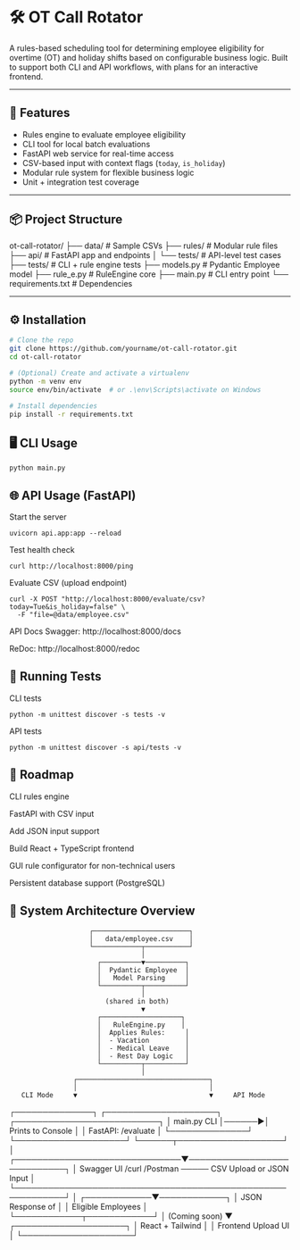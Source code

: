 # 🛠️ OT Call Rotator

A rules-based scheduling tool for determining employee eligibility for overtime (OT) and holiday shifts based on configurable business logic. Built to support both CLI and API workflows, with plans for an interactive frontend.

---

## 🚀 Features

- Rules engine to evaluate employee eligibility
- CLI tool for local batch evaluations
- FastAPI web service for real-time access
- CSV-based input with context flags (`today`, `is_holiday`)
- Modular rule system for flexible business logic
- Unit + integration test coverage

---

## 📦 Project Structure

ot-call-rotator/
├── data/ # Sample CSVs
├── rules/ # Modular rule files
├── api/ # FastAPI app and endpoints
│ └── tests/ # API-level test cases
├── tests/ # CLI + rule engine tests
├── models.py # Pydantic Employee model
├── rule_e.py # RuleEngine core
├── main.py # CLI entry point
└── requirements.txt # Dependencies

---

## ⚙️ Installation

```bash
# Clone the repo
git clone https://github.com/yourname/ot-call-rotator.git
cd ot-call-rotator

# (Optional) Create and activate a virtualenv
python -m venv env
source env/bin/activate  # or .\env\Scripts\activate on Windows

# Install dependencies
pip install -r requirements.txt
```

## 🖥️ CLI Usage
```
python main.py
```

## 🌐 API Usage (FastAPI)

Start the server
```
uvicorn api.app:app --reload
```

Test health check
```
curl http://localhost:8000/ping
```

Evaluate CSV (upload endpoint)
```
curl -X POST "http://localhost:8000/evaluate/csv?today=Tue&is_holiday=false" \
  -F "file=@data/employee.csv"
```

API Docs
Swagger: http://localhost:8000/docs

ReDoc: http://localhost:8000/redoc


## 🧪 Running Tests
CLI tests
```
python -m unittest discover -s tests -v
```

API tests
```
python -m unittest discover -s api/tests -v
```

## 📅 Roadmap
 CLI rules engine

 FastAPI with CSV input

 Add JSON input support

 Build React + TypeScript frontend

 GUI rule configurator for non-technical users

 Persistent database support (PostgreSQL)

 ## 🧭 System Architecture Overview

                        ┌────────────────────────┐
                        │   data/employee.csv    │
                        └────────────┬───────────┘
                                     │
                          ┌──────────▼──────────┐
                          │  Pydantic Employee  │
                          │   Model Parsing     │
                          └──────────┬──────────┘
                                     │
                            (shared in both)
                                     ▼
                          ┌────────────────────┐
                          │   RuleEngine.py    │
                          │  Applies Rules:     │
                          │  - Vacation         │
                          │  - Medical Leave    │
                          │  - Rest Day Logic   │
                          └──────────┬──────────┘
                                     │
                    ┌─────────────────────────────────┐
                    │                                 │
       CLI Mode     ▼                                 ▼     API Mode
┌──────────────┐       ┌────────────────────┐    ┌──────────────────────────┐
│ main.py CLI  │──────▶│  Prints to Console │    │    FastAPI: /evaluate    │
└──────────────┘       └────────────────────┘    └──────┬───────────────────┘
                                                        │
                         ┌──────────────────────────────▼────────────────────────────┐
                         │ Swagger UI /curl /Postman ───── CSV Upload or JSON Input  │
                         └───────────────────────────────────────────────────────────┘
                                                        │
                                           ┌────────────▼────────────┐
                                           │  JSON Response of       │
                                           │  Eligible Employees     │
                                           └────────────┬────────────┘
                                                        │
                                          (Coming soon) ▼
                                        ┌────────────────────┐
                                        │ React + Tailwind   │
                                        │ Frontend Upload UI │
                                        └────────────────────┘

